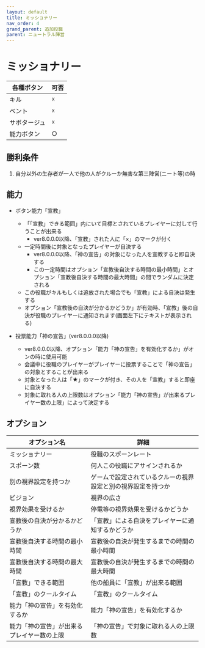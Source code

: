 ```yaml
---
layout: default
title: ミッショナリー
nav_order: 4
grand_parent: 追加役職
parent: ニュートラル陣営
---
```


# ミッショナリー

|  各種ボタン |  可否  |
| ---- | ---- |
|  キル  | ☓ |
|  ベント  | ☓ |
|  サボタージュ  | ☓ |
|  能力ボタン  | ○ |

## 勝利条件

1. 自分以外の生存者が一人で他の人がクルーか無害な第三陣営(ニート等)の時

## 能力

- ボタン能力「宣教」
  - 「「宣教」できる範囲」内にいて目標とされているプレイヤーに対して行うことが出来る
    - ver8.0.0.0以降、「宣教」された人に「×」のマークが付く
  - 一定時間後に対象となったプレイヤーが自決する
    - ver8.0.0.0以降、「神の宣告」の対象になった人を宣教すると即自決する
    - この一定時間はオプション「宣教後自決する時間の最小時間」とオプション「宣教後自決する時間の最大時間」の間でランダムに決定される
  - この役職がキルもしくは追放された場合でも「宣教」による自決は発生する
  - オプション「宣教後の自決が分かるかどうか」が有効時、「宣教」後の自決が役職のプレイヤーに通知されます(画面左下にテキストが表示される)

- 投票能力「神の宣告」(ver8.0.0.0以降)
  - ver8.0.0.0以降、オプション「能力「神の宣告」を有効化するか」がオンの時に使用可能
  - 会議中に役職のプレイヤーがプレイヤーに投票することで「神の宣告」の対象とすることが出来る
  - 対象となった人は「★」のマークが付き、その人を「宣教」すると即座に自決する
  - 対象に取れる人の上限数はオプション「能力「神の宣告」が出来るプレイヤー数の上限」によって決定する

## オプション

|  オプション名 |  詳細  |
| ---- | ---- |
|  ミッショナリー  | 役職のスポーンレート |
|  スポーン数  | 何人この役職にアサインされるか |
|  別の視界設定を持つか  |  ゲームで設定されているクルーの視界設定と別の視界設定を持つか  |
|  ビジョン  |  視界の広さ  |
|  視界効果を受けるか  |  停電等の視界効果を受けるかどうか  |
|  宣教後の自決が分かるかどうか  | 「宣教」による自決をプレイヤーに通知するかどうか |
|  宣教後自決する時間の最小時間  |  宣教後の自決が発生するまでの時間の最小時間  |
|  宣教後自決する時間の最大時間  |  宣教後の自決が発生するまでの時間の最大時間  |
|  「宣教」できる範囲  |  他の船員に「宣教」が出来る範囲  |
|  「宣教」のクールタイム  |  「宣教」のクールタイム  |
|  能力「神の宣告」を有効化するか  |   能力「神の宣告」を有効化するか  |
|  能力「神の宣告」が出来るプレイヤー数の上限  |  「神の宣告」で対象に取れる人の上限数  |